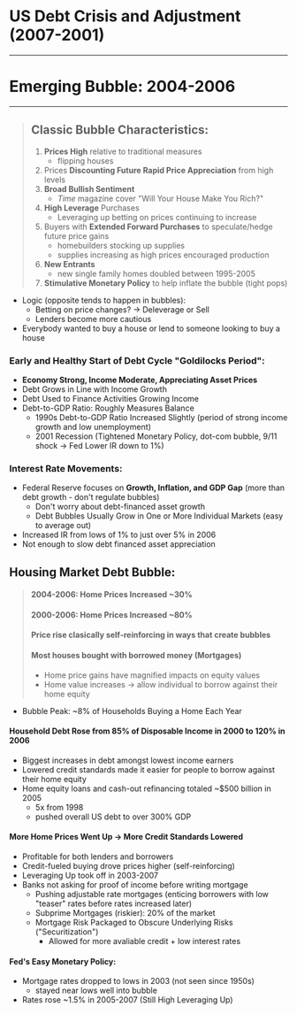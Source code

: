 # US Debt Crisis and Adjustment (2007-2001)
---

# Emerging Bubble: 2004-2006
---

> ## Classic Bubble Characteristics: 
> 1. **Prices High** relative to traditional measures
>     - flipping houses 
> 2. Prices **Discounting Future Rapid Price Appreciation** from high levels
> 3. **Broad Bullish Sentiment**
>     - *Time* magazine cover "Will Your House Make You Rich?"
> 4. **High Leverage** Purchases 
>     - Leveraging up betting on prices continuing to increase 
> 5. Buyers with **Extended Forward Purchases** to speculate/hedge future price gains
>     - homebuilders stocking up supplies 
>     - supplies increasing as high prices encouraged production 
> 6. **New Entrants**
>     - new single family homes doubled between 1995-2005
> 7. **Stimulative Monetary Policy** to help inflate the bubble (tight pops)
- Logic (opposite tends to happen in bubbles): 
    - Betting on price changes? -> Deleverage or Sell
    - Lenders become more cautious 
- Everybody wanted to buy a house or lend to someone looking to buy a house

### Early and Healthy Start of Debt Cycle "Goldilocks Period":
- **Economy Strong, Income Moderate, Appreciating Asset Prices** 
- Debt Grows in Line with Income Growth 
- Debt Used to Finance Activities Growing Income 
- Debt-to-GDP Ratio: Roughly Measures Balance 
    - 1990s Debt-to-GDP Ratio Increased Slightly (period of strong income growth and low unemployment)
    - 2001 Recession (Tightened Monetary Policy, dot-com bubble, 9/11 shock -> Fed Lower IR down to 1%)


### Interest Rate Movements: 
- Federal Reserve focuses on **Growth, Inflation, and GDP Gap** (more than debt growth - don't regulate bubbles)
    - Don't worry about debt-financed asset growth 
    - Debt Bubbles Usually Grow in One or More Individual Markets (easy to average out) 
- Increased IR from lows of 1% to just over 5% in 2006 
- Not enough to slow debt financed asset appreciation 

## Housing Market Debt Bubble: 
> #### 2004-2006: Home Prices Increased ~30%
> #### 2000-2006: Home Prices Increased ~80%
> #### Price rise clasically self-reinforcing in ways that create bubbles
> #### Most houses bought with borrowed money (Mortgages)
> - Home price gains have magnified impacts on equity values  
> - Home value increases -> allow individual to borrow against their home equity 
- Bubble Peak: ~8% of Households Buying a Home Each Year
#### Household Debt Rose from 85% of Disposable Income in 2000 to 120% in 2006
- Biggest increases in debt amongst lowest income earners 
- Lowered credit standards made it easier for people to borrow against their home equity 
- Home equity loans and cash-out refinancing totaled ~$500 billion in 2005
    - 5x from 1998
    - pushed overall US debt to over 300% GDP
#### More Home Prices Went Up -> More Credit Standards Lowered 
- Profitable for both lenders and borrowers 
- Credit-fueled buying drove prices higher (self-reinforcing)
- Leveraging Up took off in 2003-2007 
- Banks not asking for proof of income before writing mortgage 
    - Pushing adjustable rate mortgages (enticing borrowers with low "teaser" rates before rates increased later)
    - Subprime Mortgages (riskier): 20% of the market 
    - Mortgage Risk Packaged to Obscure Underlying Risks ("Securitization")
        - Allowed for more avaliable credit + low interest rates 
#### Fed's Easy Monetary Policy: 
- Mortgage rates dropped to lows in 2003 (not seen since 1950s) 
    - stayed near lows well into bubble
- Rates rose ~1.5% in 2005-2007 (Still High Leveraging Up)
